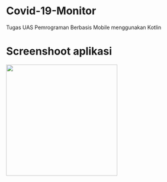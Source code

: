 # Covid-19-Monitor
Tugas UAS Pemrograman Berbasis Mobile menggunakan Kotlin

# Screenshoot aplikasi
<img src="https://user-images.githubusercontent.com/16816758/103500152-1b402800-4e7d-11eb-951e-9ead07e56397.jpg" width="300">

